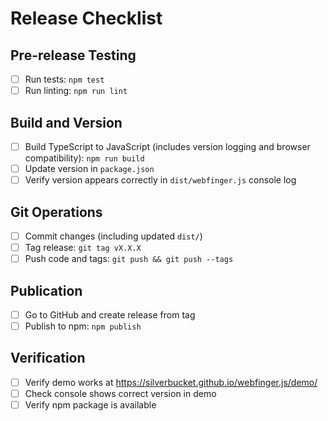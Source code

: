 # Release Checklist

## Pre-release Testing
- [ ] Run tests: `npm test`
- [ ] Run linting: `npm run lint`

## Build and Version
- [ ] Build TypeScript to JavaScript (includes version logging and browser compatibility): `npm run build`
- [ ] Update version in `package.json`
- [ ] Verify version appears correctly in `dist/webfinger.js` console log

## Git Operations
- [ ] Commit changes (including updated `dist/`)
- [ ] Tag release: `git tag vX.X.X`
- [ ] Push code and tags: `git push && git push --tags`

## Publication
- [ ] Go to GitHub and create release from tag
- [ ] Publish to npm: `npm publish`

## Verification
- [ ] Verify demo works at https://silverbucket.github.io/webfinger.js/demo/
- [ ] Check console shows correct version in demo
- [ ] Verify npm package is available
